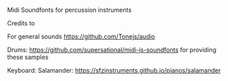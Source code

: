 Midi Soundfonts for percussion instruments

Credits to

For general sounds
https://github.com/Tonejs/audio

Drums:
https://github.com/supersational/midi-js-soundfonts
for providing these samples

Keyboard:
Salamander:
https://sfzinstruments.github.io/pianos/salamander
